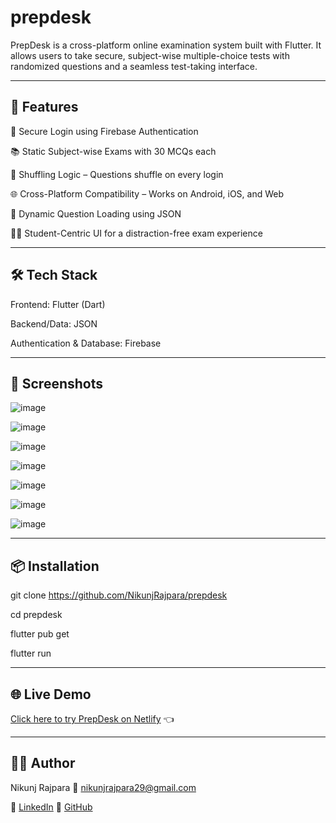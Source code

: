 # prepdesk

PrepDesk is a cross-platform online examination system built with Flutter. It allows users to take secure, subject-wise multiple-choice tests with randomized questions and a seamless test-taking interface.
_____________________________________________________________________________________________________________________________
🚀 Features
--------------

🔐 Secure Login using Firebase Authentication

📚 Static Subject-wise Exams with 30 MCQs each

🔄 Shuffling Logic – Questions shuffle on every login

🌐 Cross-Platform Compatibility – Works on Android, iOS, and Web

💾 Dynamic Question Loading using JSON

🧑‍🎓 Student-Centric UI for a distraction-free exam experience

_____________________________________________________________________________________________________________________________

🛠️ Tech Stack
------------------
Frontend: Flutter (Dart)

Backend/Data: JSON

Authentication & Database: Firebase

_____________________________________________________________________________________________________________________________

📸 Screenshots
---------------
![image](https://github.com/user-attachments/assets/1ad6dbdb-108b-4f20-83df-265bd661d6bb)

![image](https://github.com/user-attachments/assets/e67f327a-d03d-4863-a321-bc7558f148c9)

![image](https://github.com/user-attachments/assets/dc0f15f8-3fa1-4c6e-b668-b6f9f986abfc)

![image](https://github.com/user-attachments/assets/dea42c6a-ef6f-4a2c-a747-e2d7b8aa8495)

![image](https://github.com/user-attachments/assets/2a5e1331-2704-4f85-8dcb-726558c2178f)

![image](https://github.com/user-attachments/assets/5830f87c-1704-402f-97f0-de256ebb9c25)

![image](https://github.com/user-attachments/assets/392b6955-eca6-4306-946c-b7d0874e5053)

_____________________________________________________________________________________________________________________________

📦 Installation
-----------------
git clone https://github.com/NikunjRajpara/prepdesk

cd prepdesk

flutter pub get

flutter run

_____________________________________________________________________________________________________________________________

🌐 Live Demo
--------------
[Click here to try PrepDesk on Netlify](https://prepdeskexam.netlify.app/) 👈

_____________________________________________________________________________________________________________________________

🧑‍💻 Author
--------------
Nikunj Rajpara
📧 nikunjrajpara29@gmail.com

🔗 [LinkedIn](https://www.linkedin.com/in/nikunj-rajpara-4628a0247) 
🔗 [GitHub](https://github.com/nikunjrajpara)

